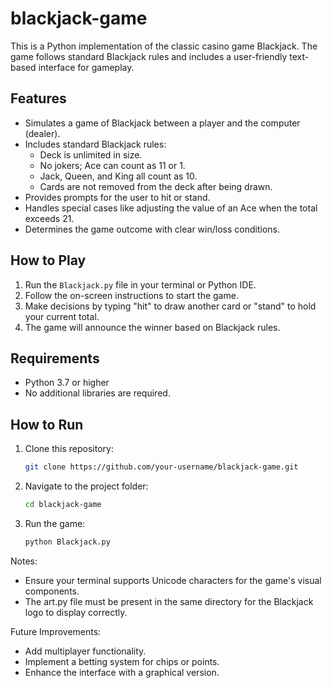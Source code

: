 # blackjack-game
This is a Python implementation of the classic casino game Blackjack. The game follows standard Blackjack rules and includes a user-friendly text-based interface for gameplay.

## Features
- Simulates a game of Blackjack between a player and the computer (dealer).
- Includes standard Blackjack rules:
  - Deck is unlimited in size.
  - No jokers; Ace can count as 11 or 1.
  - Jack, Queen, and King all count as 10.
  - Cards are not removed from the deck after being drawn.
- Provides prompts for the user to hit or stand.
- Handles special cases like adjusting the value of an Ace when the total exceeds 21.
- Determines the game outcome with clear win/loss conditions.

## How to Play
1. Run the `Blackjack.py` file in your terminal or Python IDE.
2. Follow the on-screen instructions to start the game.
3. Make decisions by typing "hit" to draw another card or "stand" to hold your current total.
4. The game will announce the winner based on Blackjack rules.

## Requirements
- Python 3.7 or higher
- No additional libraries are required.

## How to Run
1. Clone this repository:
   ```bash
   git clone https://github.com/your-username/blackjack-game.git
2. Navigate to the project folder:
   ```bash
   cd blackjack-game
3. Run the game:
   ```bash
   python Blackjack.py


Notes:

- Ensure your terminal supports Unicode characters for the game's visual components.
- The art.py file must be present in the same directory for the Blackjack logo to display correctly.


Future Improvements:

- Add multiplayer functionality.
- Implement a betting system for chips or points.
- Enhance the interface with a graphical version.
